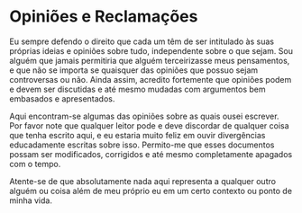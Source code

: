 # Opiniões e Reclamações

Eu sempre defendo o direito que cada um têm de ser intitulado às suas próprias ideias
e opiniões sobre tudo, independente sobre o que sejam. Sou alguém que jamais permitiria
que alguém terceirizasse meus pensamentos, e que não se importa se quaisquer das
opiniões que possuo sejam controversas ou não. Ainda assim, acredito fortemente
que opiniões podem e devem ser discutidas e até mesmo mudadas com argumentos bem
embasados e apresentados.

Aqui encontram-se algumas das opiniões sobre as quais ousei escrever. Por favor
note que qualquer leitor pode e deve discordar de qualquer coisa que tenha escrito
aqui, e eu estaria muito feliz em ouvir divergências educadamente escritas sobre
isso. Permito-me que esses documentos possam ser modificados, corrigidos e até mesmo
completamente apagados com o tempo.

Atente-se de que absolutamente nada aqui representa a qualquer outro alguém ou coisa
além de meu próprio eu em um certo contexto ou ponto de minha vida.
